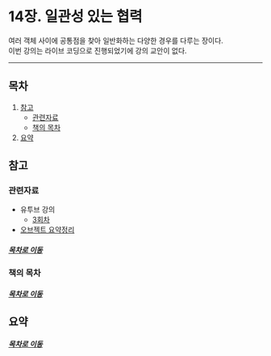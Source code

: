14장. 일관성 있는 협력
=====
여러 객체 사이에 공통점을 찾아 일반화하는 다양한 경우를 다루는 장이다.  
이번 강의는 라이브 코딩으로 진행되었기에 강의 교안이 없다.
- - -
## 목차
1. [참고](#참고)
	* [관련자료](#관련자료)
	* [책의 목차](#책의-목차)
2. [요약](#요약)

## 참고
### 관련자료
* 유투브 강의
	* [3회차](https://www.youtube.com/watch?v=DiKZYKK3T6Q&feature=youtu.be&fbclid=IwAR32bxc_iTAzLy_fB9tWvPfpbWREoO6vsZg031O6LGkOVQo3xtp4SxDTulI)
* [오브젝트 요약정리](https://github.com/nara1030/portfolio/blob/master/docs/book/object.md)

##### [목차로 이동](#목차)

### 책의 목차


##### [목차로 이동](#목차)

## 요약


##### [목차로 이동](#목차)